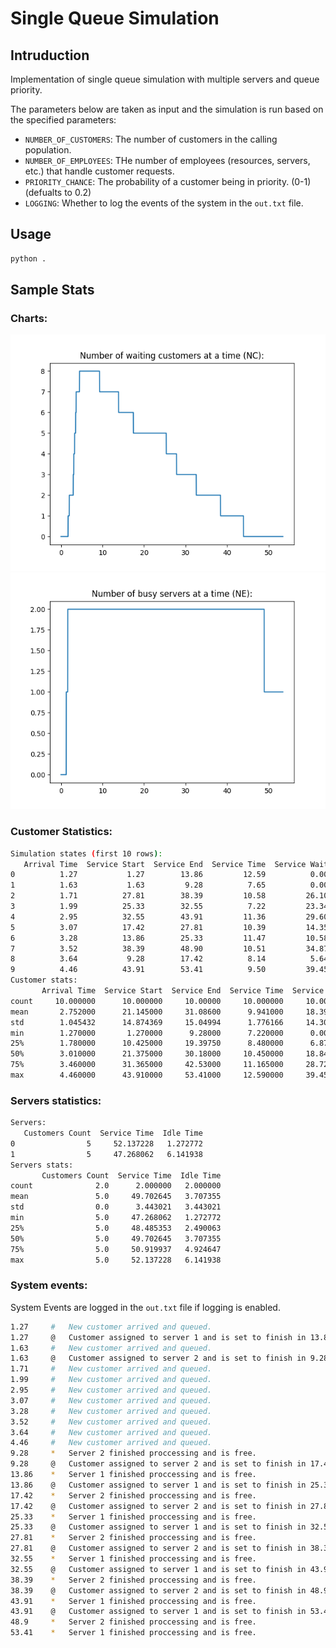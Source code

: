 # Single Queue Simulation

## Intruduction

Implementation of single queue simulation with multiple servers and queue priority.

The parameters below are taken as input and the simulation is run based on the specified parameters:

- `NUMBER_OF_CUSTOMERS`: The number of customers in the calling population.
- `NUMBER_OF_EMPLOYEES`: THe number of employees (resources, servers, etc.) that handle customer requests.
- `PRIORITY_CHANCE`: The probability of a customer being in priority. (0-1) (defualts to 0.2)
- `LOGGING`: Whether to log the events of the system in the `out.txt` file.

## Usage

```bash
python .
```

## Sample Stats

### Charts:

![NC Chart](nc.png "NC")
![NE Chart](ne.png "NE")


### Customer Statistics:

```bash
Simulation states (first 10 rows):
   Arrival Time  Service Start  Service End  Service Time  Service Wait  Total Time  Server #
0          1.27           1.27        13.86         12.59          0.00       12.59         0
1          1.63           1.63         9.28          7.65          0.00        7.65         1
2          1.71          27.81        38.39         10.58         26.10       36.68         1
3          1.99          25.33        32.55          7.22         23.34       30.56         0
4          2.95          32.55        43.91         11.36         29.60       40.96         0
5          3.07          17.42        27.81         10.39         14.35       24.74         1
6          3.28          13.86        25.33         11.47         10.58       22.05         0
7          3.52          38.39        48.90         10.51         34.87       45.38         1
8          3.64           9.28        17.42          8.14          5.64       13.78         1
9          4.46          43.91        53.41          9.50         39.45       48.95         0
Customer stats:
       Arrival Time  Service Start  Service End  Service Time  Service Wait  Total Time
count     10.000000      10.000000     10.00000     10.000000     10.000000   10.000000
mean       2.752000      21.145000     31.08600      9.941000     18.393000   28.334000
std        1.045432      14.874369     15.04994      1.776166     14.302249   14.489606
min        1.270000       1.270000      9.28000      7.220000      0.000000    7.650000
25%        1.780000      10.425000     19.39750      8.480000      6.875000   15.847500
50%        3.010000      21.375000     30.18000     10.450000     18.845000   27.650000
75%        3.460000      31.365000     42.53000     11.165000     28.725000   39.890000
max        4.460000      43.910000     53.41000     12.590000     39.450000   48.950000
```

### Servers statistics:

```bash
Servers:
   Customers Count  Service Time  Idle Time
0                5     52.137228   1.272772
1                5     47.268062   6.141938
Servers stats:
       Customers Count  Service Time  Idle Time
count              2.0      2.000000   2.000000
mean               5.0     49.702645   3.707355
std                0.0      3.443021   3.443021
min                5.0     47.268062   1.272772
25%                5.0     48.485353   2.490063
50%                5.0     49.702645   3.707355
75%                5.0     50.919937   4.924647
max                5.0     52.137228   6.141938
```

### System events:
System Events are logged in the `out.txt` file if logging is enabled.

```bash
1.27 	 # 	 New customer arrived and queued.
1.27 	 @ 	 Customer assigned to server 1 and is set to finish in 13.86
1.63 	 # 	 New customer arrived and queued.
1.63 	 @ 	 Customer assigned to server 2 and is set to finish in 9.28
1.71 	 # 	 New customer arrived and queued.
1.99 	 # 	 New customer arrived and queued.
2.95 	 # 	 New customer arrived and queued.
3.07 	 # 	 New customer arrived and queued.
3.28 	 # 	 New customer arrived and queued.
3.52 	 # 	 New customer arrived and queued.
3.64 	 # 	 New customer arrived and queued.
4.46 	 # 	 New customer arrived and queued.
9.28 	 * 	 Server 2 finished proccessing and is free.
9.28 	 @ 	 Customer assigned to server 2 and is set to finish in 17.42
13.86 	 * 	 Server 1 finished proccessing and is free.
13.86 	 @ 	 Customer assigned to server 1 and is set to finish in 25.33
17.42 	 * 	 Server 2 finished proccessing and is free.
17.42 	 @ 	 Customer assigned to server 2 and is set to finish in 27.81
25.33 	 * 	 Server 1 finished proccessing and is free.
25.33 	 @ 	 Customer assigned to server 1 and is set to finish in 32.55
27.81 	 * 	 Server 2 finished proccessing and is free.
27.81 	 @ 	 Customer assigned to server 2 and is set to finish in 38.39
32.55 	 * 	 Server 1 finished proccessing and is free.
32.55 	 @ 	 Customer assigned to server 1 and is set to finish in 43.91
38.39 	 * 	 Server 2 finished proccessing and is free.
38.39 	 @ 	 Customer assigned to server 2 and is set to finish in 48.9
43.91 	 * 	 Server 1 finished proccessing and is free.
43.91 	 @ 	 Customer assigned to server 1 and is set to finish in 53.41
48.9 	 * 	 Server 2 finished proccessing and is free.
53.41 	 * 	 Server 1 finished proccessing and is free.
```



